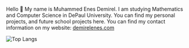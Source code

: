 Hello 👋 My name is Muhammed Enes Demirel. I am studying Mathematics and Computer Science in DePaul University. You can find my personal projects, and future school projects here.
You can find my contact information on my website: [demirelenes.com](demirelenes.com)


![Top Langs](https://github-readme-stats.vercel.app/api/top-langs/?username=enesdemirelus&layout=compact)

